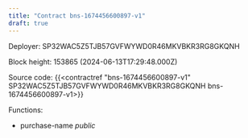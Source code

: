 ```yaml
---
title: "Contract bns-1674456600897-v1"
draft: true
---
```

Deployer: SP32WAC5Z5TJB57GVFWYWD0R46MKVBKR3RG8GKQNH


 



Block height: 153865 (2024-06-13T17:29:48.000Z)

Source code: {{<contractref "bns-1674456600897-v1" SP32WAC5Z5TJB57GVFWYWD0R46MKVBKR3RG8GKQNH bns-1674456600897-v1>}}

Functions:

* purchase-name _public_
